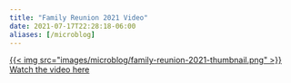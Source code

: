 ```yaml
---
title: "Family Reunion 2021 Video"
date: 2021-07-17T22:28:18-06:00
aliases: [/microblog]
---
```

[{{< img src="images/microblog/family-reunion-2021-thumbnail.png" >}}](https://www.youtube.com/watch?v=Q4pbM94QMVc)
[Watch the video here](https://www.youtube.com/watch?v=Q4pbM94QMVc)
